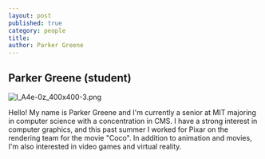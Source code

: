 ```yaml
---
layout: post
published: true
category: people
title:
author: Parker Greene
---
```

## Parker Greene (student)

![l_A4e-0z_400x400-3.png]({{site.baseurl}}/assets/l_A4e-0z_400x400-3.png)

Hello! My name is Parker Greene and I'm currently a senior at MIT majoring in computer science with a concentration in CMS. I have a strong interest in computer graphics, and this past summer I worked for Pixar on the rendering team for the movie "Coco". In addition to animation and movies, I'm also interested in video games and virtual reality.
